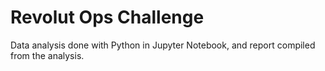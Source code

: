 # Revolut Ops Challenge

Data analysis done with Python in Jupyter Notebook, and report compiled from the analysis.

